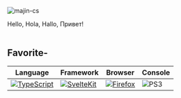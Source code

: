 <p> <img src="https://komarev.com/ghpvc/?username=majin-cs&label=Visitors&color=0e75b6&style=flat" alt="majin-cs" /> </p>
Hello, Hola, Hallo, Привет!
<br>
<br>
<h2>Favorite-</h2>


| Language | Framework | Browser | Console |
| --- | --- | --- | --- | 
[![TypeScript](https://img.shields.io/badge/-TypeScript-3178c6?logo=typescript&style=plastic&logoColor=white)](https://www.typescriptlang.org/) |[![SvelteKit](https://img.shields.io/badge/-SvelteKit-ff531a?logo=svelte&style=plastic&logoColor=white)](https://kit.svelte.dev/)| [![Firefox](https://img.shields.io/badge/-Firefox%20Developer%20Edition-1c1131?logo=Firefox&style=plastic&logoColor=0078da)](https://www.mozilla.org/en-US/firefox/developer/)| ![PS3](https://img.shields.io/badge/-Playstation%203-black?logo=playstation3&style=plastic&logoColor=white&labelColor=black)|

<!--
**majin-cs/majin-cs** is a ✨ _special_ ✨ repository because its `README.md` (this file) appears on your GitHub profile.

Here are some ideas to get you started:

- 🔭 I’m currently working on ...
- 🌱 I’m currently learning ...
- 👯 I’m looking to collaborate on ...
- 🤔 I’m looking for help with ...
- 💬 Ask me about ...
- 📫 How to reach me: ...
- 😄 Pronouns: ...
- ⚡ Fun fact: ...
-->
